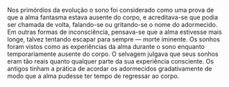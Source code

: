﻿Nos primórdios da evolução o sono foi considerado como uma prova de que a alma fantasma estava ausente do corpo, e acreditava-se que podia ser chamada de volta, falando-se ou gritando-se o nome do adormecido. Em outras formas de inconsciência, pensava-se que a alma estivesse mais longe, talvez tentando escapar para sempre — morte iminente. Os sonhos foram vistos como as experiências da alma durante o sono enquanto temporariamente ausente do corpo. O selvagem julgava que seus sonhos eram tão reais quanto qualquer parte da sua experiência consciente. Os antigos tinham a prática de acordar os adormecidos gradativamente de modo que a alma pudesse ter tempo de regressar ao corpo.